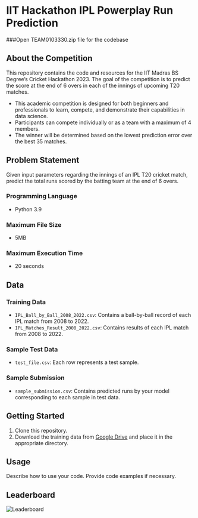 # IIT Hackathon IPL Powerplay Run Prediction
###Open TEAM0103330.zip file for the codebase

## About the Competition

This repository contains the code and resources for the IIT Madras BS Degree’s Cricket Hackathon 2023. The goal of the competition is to predict the score at the end of 6 overs in each of the innings of upcoming T20 matches.

- This academic competition is designed for both beginners and professionals to learn, compete, and demonstrate their capabilities in data science.
- Participants can compete individually or as a team with a maximum of 4 members.
- The winner will be determined based on the lowest prediction error over the best 35 matches.

## Problem Statement

Given input parameters regarding the innings of an IPL T20 cricket match, predict the total runs scored by the batting team at the end of 6 overs.

### Programming Language
- Python 3.9

### Maximum File Size
- 5MB

### Maximum Execution Time
- 20 seconds

## Data

### Training Data

- `IPL_Ball_by_Ball_2008_2022.csv`: Contains a ball-by-ball record of each IPL match from 2008 to 2022.
- `IPL_Matches_Result_2008_2022.csv`: Contains results of each IPL match from 2008 to 2022.

### Sample Test Data

- `test_file.csv`: Each row represents a test sample.

### Sample Submission

- `sample_submission.csv`: Contains predicted runs by your model corresponding to each sample in test data.

## Getting Started

1. Clone this repository.
2. Download the training data from [Google Drive](https://drive.google.com/drive/u/0/folders/1UA8LLt_D1W4dN-XrfUrbFg5PMrbuBzM4) and place it in the appropriate directory.

## Usage

Describe how to use your code. Provide code examples if necessary.

## Leaderboard

![Leaderboard](https://github.com/KeerthanaG23/IIT-Hackathon-IPL-Powerplay-Run-Prediction/assets/116378322/5b8f2fad-2591-4edd-a75d-8427ede5cc67)

